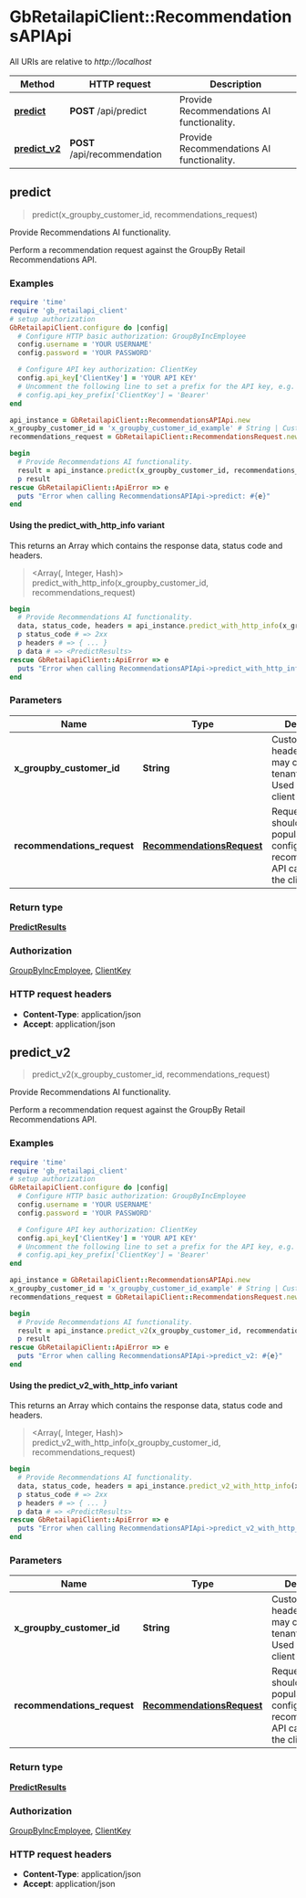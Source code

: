 # GbRetailapiClient::RecommendationsAPIApi

All URIs are relative to *http://localhost*

| Method | HTTP request | Description |
| ------ | ------------ | ----------- |
| [**predict**](RecommendationsAPIApi.md#predict) | **POST** /api/predict | Provide Recommendations AI functionality. |
| [**predict_v2**](RecommendationsAPIApi.md#predict_v2) | **POST** /api/recommendation | Provide Recommendations AI functionality. |


## predict

> <PredictResults> predict(x_groupby_customer_id, recommendations_request)

Provide Recommendations AI functionality.

Perform a recommendation request against the GroupBy Retail Recommendations API.

### Examples

```ruby
require 'time'
require 'gb_retailapi_client'
# setup authorization
GbRetailapiClient.configure do |config|
  # Configure HTTP basic authorization: GroupByIncEmployee
  config.username = 'YOUR USERNAME'
  config.password = 'YOUR PASSWORD'

  # Configure API key authorization: ClientKey
  config.api_key['ClientKey'] = 'YOUR API KEY'
  # Uncomment the following line to set a prefix for the API key, e.g. 'Bearer' (defaults to nil)
  # config.api_key_prefix['ClientKey'] = 'Bearer'
end

api_instance = GbRetailapiClient::RecommendationsAPIApi.new
x_groupby_customer_id = 'x_groupby_customer_id_example' # String | Custom HTTP header which may contain tenant name. Used to define a client by its name.
recommendations_request = GbRetailapiClient::RecommendationsRequest.new({collection: 'collection_example'}) # RecommendationsRequest | Request that should be populated to configure a recommendations API call made by the client.

begin
  # Provide Recommendations AI functionality.
  result = api_instance.predict(x_groupby_customer_id, recommendations_request)
  p result
rescue GbRetailapiClient::ApiError => e
  puts "Error when calling RecommendationsAPIApi->predict: #{e}"
end
```

#### Using the predict_with_http_info variant

This returns an Array which contains the response data, status code and headers.

> <Array(<PredictResults>, Integer, Hash)> predict_with_http_info(x_groupby_customer_id, recommendations_request)

```ruby
begin
  # Provide Recommendations AI functionality.
  data, status_code, headers = api_instance.predict_with_http_info(x_groupby_customer_id, recommendations_request)
  p status_code # => 2xx
  p headers # => { ... }
  p data # => <PredictResults>
rescue GbRetailapiClient::ApiError => e
  puts "Error when calling RecommendationsAPIApi->predict_with_http_info: #{e}"
end
```

### Parameters

| Name | Type | Description | Notes |
| ---- | ---- | ----------- | ----- |
| **x_groupby_customer_id** | **String** | Custom HTTP header which may contain tenant name. Used to define a client by its name. |  |
| **recommendations_request** | [**RecommendationsRequest**](RecommendationsRequest.md) | Request that should be populated to configure a recommendations API call made by the client. |  |

### Return type

[**PredictResults**](PredictResults.md)

### Authorization

[GroupByIncEmployee](../README.md#GroupByIncEmployee), [ClientKey](../README.md#ClientKey)

### HTTP request headers

- **Content-Type**: application/json
- **Accept**: application/json


## predict_v2

> <PredictResults> predict_v2(x_groupby_customer_id, recommendations_request)

Provide Recommendations AI functionality.

Perform a recommendation request against the GroupBy Retail Recommendations API.

### Examples

```ruby
require 'time'
require 'gb_retailapi_client'
# setup authorization
GbRetailapiClient.configure do |config|
  # Configure HTTP basic authorization: GroupByIncEmployee
  config.username = 'YOUR USERNAME'
  config.password = 'YOUR PASSWORD'

  # Configure API key authorization: ClientKey
  config.api_key['ClientKey'] = 'YOUR API KEY'
  # Uncomment the following line to set a prefix for the API key, e.g. 'Bearer' (defaults to nil)
  # config.api_key_prefix['ClientKey'] = 'Bearer'
end

api_instance = GbRetailapiClient::RecommendationsAPIApi.new
x_groupby_customer_id = 'x_groupby_customer_id_example' # String | Custom HTTP header which may contain tenant name. Used to define a client by its name.
recommendations_request = GbRetailapiClient::RecommendationsRequest.new({collection: 'collection_example'}) # RecommendationsRequest | Request that should be populated to configure a recommendations API call made by the client.

begin
  # Provide Recommendations AI functionality.
  result = api_instance.predict_v2(x_groupby_customer_id, recommendations_request)
  p result
rescue GbRetailapiClient::ApiError => e
  puts "Error when calling RecommendationsAPIApi->predict_v2: #{e}"
end
```

#### Using the predict_v2_with_http_info variant

This returns an Array which contains the response data, status code and headers.

> <Array(<PredictResults>, Integer, Hash)> predict_v2_with_http_info(x_groupby_customer_id, recommendations_request)

```ruby
begin
  # Provide Recommendations AI functionality.
  data, status_code, headers = api_instance.predict_v2_with_http_info(x_groupby_customer_id, recommendations_request)
  p status_code # => 2xx
  p headers # => { ... }
  p data # => <PredictResults>
rescue GbRetailapiClient::ApiError => e
  puts "Error when calling RecommendationsAPIApi->predict_v2_with_http_info: #{e}"
end
```

### Parameters

| Name | Type | Description | Notes |
| ---- | ---- | ----------- | ----- |
| **x_groupby_customer_id** | **String** | Custom HTTP header which may contain tenant name. Used to define a client by its name. |  |
| **recommendations_request** | [**RecommendationsRequest**](RecommendationsRequest.md) | Request that should be populated to configure a recommendations API call made by the client. |  |

### Return type

[**PredictResults**](PredictResults.md)

### Authorization

[GroupByIncEmployee](../README.md#GroupByIncEmployee), [ClientKey](../README.md#ClientKey)

### HTTP request headers

- **Content-Type**: application/json
- **Accept**: application/json

